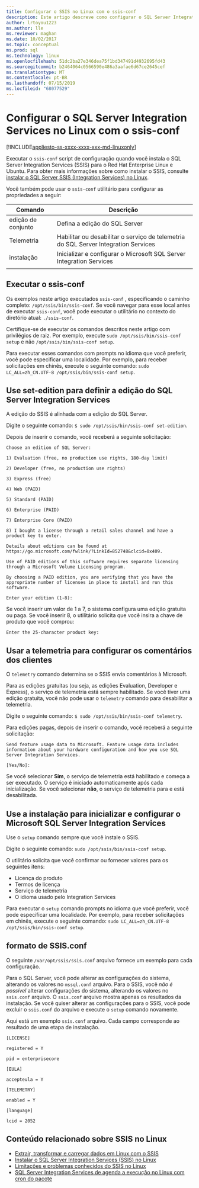 ```yaml
---
title: Configurar o SSIS no Linux com o ssis-conf
description: Este artigo descreve como configurar o SQL Server Integration Services (SSIS) no Linux com o utilitário de ssis-conf.
author: lrtoyou1223
ms.author: lle
ms.reviewer: maghan
ms.date: 10/02/2017
ms.topic: conceptual
ms.prod: sql
ms.technology: linux
ms.openlocfilehash: 51dc2ba27e346dea75f1bd347491d4932695fd43
ms.sourcegitcommit: b2464064c0566590e486a3aafae6d67ce2645cef
ms.translationtype: MT
ms.contentlocale: pt-BR
ms.lasthandoff: 07/15/2019
ms.locfileid: "68077529"
---
```

# <a name="configure-sql-server-integration-services-on-linux-with-ssis-conf"></a>Configurar o SQL Server Integration Services no Linux com o ssis-conf

[!INCLUDE[appliesto-ss-xxxx-xxxx-xxx-md-linuxonly](../includes/appliesto-ss-xxxx-xxxx-xxx-md-linuxonly.md)]

Executar o `ssis-conf` script de configuração quando você instala o SQL Server Integration Services (SSIS) para o Red Hat Enterprise Linux e Ubuntu. Para obter mais informações sobre como instalar o SSIS, consulte [instalar o SQL Server SSIS (Integration Services) no Linux](sql-server-linux-setup-ssis.md).

Você também pode usar o `ssis-conf` utilitário para configurar as propriedades a seguir:

| Comando | Descrição |
|-------------|---------------------------------------------------------------------|
| edição de conjunto | Defina a edição do SQL Server                                       |
| Telemetria   | Habilitar ou desabilitar o serviço de telemetria do SQL Server Integration Services |
| instalação       | Inicializar e configurar o Microsoft SQL Server Integration Services      |
|||

## <a name="run-ssis-conf"></a>Executar o ssis-conf

Os exemplos neste artigo executados `ssis-conf` , especificando o caminho completo: `/opt/ssis/bin/ssis-conf`. Se você navegar para esse local antes de executar `ssis-conf`, você pode executar o utilitário no contexto do diretório atual: `./ssis-conf`.

Certifique-se de executar os comandos descritos neste artigo com privilégios de raiz. Por exemplo, execute `sudo /opt/ssis/bin/ssis-conf setup` e não `/opt/ssis/bin/ssis-conf setup`.

Para executar esses comandos com prompts no idioma que você preferir, você pode especificar uma localidade. Por exemplo, para receber solicitações em chinês, execute o seguinte comando: `sudo LC_ALL=zh_CN.UTF-8 /opt/ssis/bin/ssis-conf setup`.

## <a name="use-set-edition-to-set-the-edition-of-sql-server-integration-services"></a>Use set-edition para definir a edição do SQL Server Integration Services

A edição do SSIS é alinhada com a edição do SQL Server.

Digite o seguinte comando: `$ sudo /opt/ssis/bin/ssis-conf set-edition`.

Depois de inserir o comando, você receberá a seguinte solicitação:

```
Choose an edition of SQL Server:

1) Evaluation (free, no production use rights, 180-day limit)

2) Developer (free, no production use rights)

3) Express (free)

4) Web (PAID)

5) Standard (PAID)

6) Enterprise (PAID)

7) Enterprise Core (PAID)

8) I bought a license through a retail sales channel and have a product key to enter.

Details about editions can be found at https://go.microsoft.com/fwlink/?LinkId=852748&clcid=0x409.

Use of PAID editions of this software requires separate licensing through a Microsoft Volume Licensing program.

By choosing a PAID edition, you are verifying that you have the appropriate number of licenses in place to install and run this software.

Enter your edition (1-8):
```

Se você inserir um valor de 1 a 7, o sistema configura uma edição gratuita ou paga. Se você inserir 8, o utilitário solicita que você insira a chave de produto que você comprou:

```
Enter the 25-character product key:
```

## <a name="use-telemetry-to-configure-customer-feedback"></a>Usar a telemetria para configurar os comentários dos clientes

O `telemetry` comando determina se o SSIS envia comentários à Microsoft.

Para as edições gratuitas (ou seja, as edições Evaluation, Developer e Express), o serviço de telemetria está sempre habilitado. Se você tiver uma edição gratuita, você não pode usar o `telemetry` comando para desabilitar a telemetria.

Digite o seguinte comando: `$ sudo /opt/ssis/bin/ssis-conf telemetry`.

Para edições pagas, depois de inserir o comando, você receberá a seguinte solicitação:

```
Send feature usage data to Microsoft. Feature usage data includes information about your hardware configuration and how you use SQL Server Integration Services.

[Yes/No]:
```

Se você selecionar **Sim**, o serviço de telemetria está habilitado e começa a ser executado. O serviço é iniciado automaticamente após cada inicialização. Se você selecionar **não**, o serviço de telemetria para e está desabilitada.

## <a name="use-setup-to-initialize-and-set-up-microsoft-sql-server-integration-services"></a>Use a instalação para inicializar e configurar o Microsoft SQL Server Integration Services

Use o `setup` comando sempre que você instale o SSIS.

Digite o seguinte comando: `sudo /opt/ssis/bin/ssis-conf setup`.

O utilitário solicita que você confirmar ou fornecer valores para os seguintes itens:
-   Licença do produto
-   Termos de licença
-   Serviço de telemetria
-   O idioma usado pelo Integration Services

Para executar o `setup` comando prompts no idioma que você preferir, você pode especificar uma localidade. Por exemplo, para receber solicitações em chinês, execute o seguinte comando: `sudo LC_ALL=zh_CN.UTF-8 /opt/ssis/bin/ssis-conf setup`.

## <a name="ssisconf-format"></a>formato de SSIS.conf

O seguinte `/var/opt/ssis/ssis.conf` arquivo fornece um exemplo para cada configuração.

Para o SQL Server, você pode alterar as configurações do sistema, alterando os valores no `mssql.conf` arquivo. Para o SSIS, você *não é possível* alterar configurações do sistema, alterando os valores no `ssis.conf` arquivo. O `ssis.conf` arquivo mostra apenas os resultados da instalação. Se você quiser alterar as configurações para o SSIS, você pode excluir o `ssis.conf` do arquivo e execute o `setup` comando novamente.

Aqui está um exemplo `ssis.conf` arquivo. Cada campo corresponde ao resultado de uma etapa de instalação.

```
[LICENSE]
                       
registered = Y        
                       
pid = enterprisecore  
                       
[EULA]
                       
accepteula = Y        
                       
[TELEMETRY]
                       
enabled = Y           
                       
[language]
                       
lcid = 2052
```

## <a name="related-content-about-ssis-on-linux"></a>Conteúdo relacionado sobre SSIS no Linux
-   [Extrair, transformar e carregar dados em Linux com o SSIS](sql-server-linux-migrate-ssis.md)
-   [Instalar o SQL Server Integration Services (SSIS) no Linux](sql-server-linux-setup-ssis.md)
-   [Limitações e problemas conhecidos do SSIS no Linux](sql-server-linux-ssis-known-issues.md)
-   [SQL Server Integration Services de agenda a execução no Linux com cron do pacote](sql-server-linux-schedule-ssis-packages.md)
